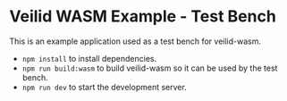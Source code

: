 # Veilid WASM Example - Test Bench

This is an example application used as a test bench for veilid-wasm.

* `npm install` to install dependencies.
* `npm run build:wasm` to build veilid-wasm so it can be used by the test bench.
* `npm run dev` to start the development server.